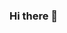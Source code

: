 ### Hi there 👋

<!--
<h1 align="center">Hi, welcome to ✨ Kiara's Github ✨!</h1>

### My name is Kiara Han Trinh
🌱 Software engineer by day, artist by night.

🌱 With experience in Backend Development, Frontend Development, and Product Management, I am currently looking for full-time Software Engineering roles starting in June 2024.

🌱 A few facts about me:
    ⚡Computer Science and Studio Art (honors thesis) at Dickinson College.
    ⚡I am passionate about end-user products. I have worked to build/enhance a tech mentoring platform, an e-wallet, and an e-commerce website.
    ⚡I have been a dedicated volunteer for educational and non-profit organizations with different roles in product and web development.

<p align="center">
 <a href="https://www.linkedin.com/in/hantrinh/" target="_blank">
  <img src="https://img.shields.io/badge/LinkedIn-0077B5?style=for-the-badge&logo=linkedin&logoColor=white" alt="Kiara's LinkedIn"/>
 </a>
</p>
<br />

### I have worked as...
<ul>
  <li> A Software Engineer and Software Engineer Intern at <a href="https://techsphere.app/"> TechSphere </a></li>
  <li> A Software Engineer Intern at<a href="https://wearefram.com/"> Fram</a></li>
  <li> A Product Manager Intern at<a href="https://vn.linkedin.com/company/zalopay"> ZaloPay</a></li>
  <li> A Product Analyst at<a href="https://steamforvietnam.org/en"> STEAM for Vietnam Foundation </a></li>
</ul>

### Outside of school/work, I created...
<ul>
  <li><a href="https://github.com/walnuthanhan/PlatypusOS"> PlatypusOS </a>A Simple 16-bit Operating System</li>
  <li><a href="https://github.com/jmbb1720/SwapD">SwapD </a>A Skill-exchange Platform for Dickinson College</li>
</ul>

## I have used...

![Python](https://img.shields.io/badge/Python-3776AB?style=for-the-badge&labelColor=black&logo=python&logoColor=3776AB)
![Java](https://img.shields.io/badge/Java-007396?style=for-the-badge&labelColor=black&logo=java&logoColor=007396)
![C](https://img.shields.io/badge/C-00599C?style=for-the-badge&labelColor=black&logo=c&logoColor=00599C)
![SQL](https://img.shields.io/badge/SQL-4479A1?style=for-the-badge&labelColor=black&logo=sql&logoColor=4479A1)
![Javascript](https://img.shields.io/badge/Javascript-F0DB4F?style=for-the-badge&labelColor=black&logo=javascript&logoColor=F0DB4F)
![React](https://img.shields.io/badge/-React-61DBFB?style=for-the-badge&labelColor=black&logo=react&logoColor=61DBFB)
![HTML](https://img.shields.io/badge/HTML5-E34F26?style=for-the-badge&logo=html5&logoColor=white)
![CSS3](https://img.shields.io/badge/CSS3-1572B6?style=for-the-badge&logo=css3&logoColor=white)
![VSCode](https://img.shields.io/badge/Visual_Studio-0078d7?style=for-the-badge&logo=visual%20studio&logoColor=white)
![Postman](https://img.shields.io/badge/Postman-FF6C37?style=for-the-badge&labelColor=black&logo=postman)
![Git](https://img.shields.io/badge/Git-F05032?style=for-the-badge&logo=git&logoColor=white)
-->
